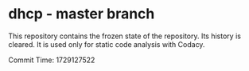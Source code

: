 # dhcp - master branch

This repository contains the frozen state of the repository.
Its history is cleared. It is used only for static code
analysis with Codacy.

Commit Time: 1729127522